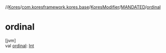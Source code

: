 //[Kores](../../../../index.md)/[com.koresframework.kores.base](../../index.md)/[KoresModifier](../index.md)/[MANDATED](index.md)/[ordinal](ordinal.md)

# ordinal

[jvm]\
val [ordinal](ordinal.md): [Int](https://kotlinlang.org/api/latest/jvm/stdlib/kotlin/-int/index.html)
